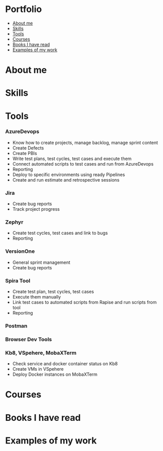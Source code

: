 # Portfolio
* [About me](#about-me)
* [Skills](#skills)
* [Tools](#tools)
* [Courses](#courses)
* [Books I have read](#books-i-have-read)
* [Examples of my work](#examples-of-my-work)

# About me

# Skills

# Tools
### AzureDevops
* Know how to create projects, manage backlog, manage sprint content
* Create Defects
* Create PBIs
* Write test plans, test cycles, test cases and execute them
* Connect automated scripts to test cases and run from AzureDevops
* Reporting
* Deploy to specific environments using ready Pipelines
* Create and run estimate and retrospective sessions

### Jira
* Create bug reports
* Track project progress

### Zephyr
* Create test cycles, test cases and link to bugs
* Reporting

### VersionOne
* General sprint management
* Create bug reports

### Spira Tool
* Create test plan, test cycles, test cases
* Execute them manually
* Link test cases to automated scripts from Rapise and run scripts from tool
* Reporting

### Postman
### Browser Dev Tools
### Kb8, VSpehere, MobaXTerm
* Check service and docker container status on Kb8
* Create VMs in VSpehere
* Deploy Docker instances on MobaXTerm

# Courses

# Books I have read

# Examples of my work
